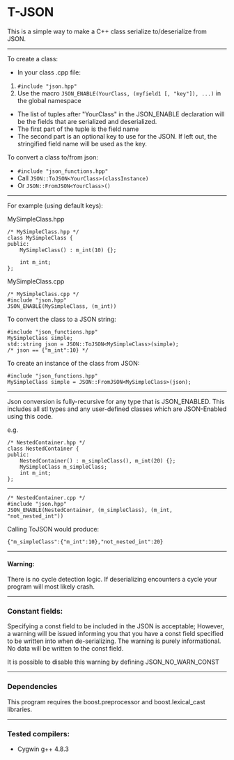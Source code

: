 T-JSON
============

This is a simple way to make a C++ class serialize to/deserialize from JSON.

---
To create a class:

- In your class .cpp file:
 1. `#include "json.hpp"`
 2. Use the macro `JSON_ENABLE(YourClass, (myfield1 [, "key"]), ...)` in the global namespace
   - The list of tuples after "YourClass" in the JSON_ENABLE declaration will be the fields that are serialized and deserialized.
   - The first part of the tuple is the field name 
   - The second part is an optional key to use for the JSON. If left out, the stringified field name will be used as the key.

To convert a class to/from json:
- `#include "json_functions.hpp"`
- Call `JSON::ToJSON<YourClass>(classInstance)`
- Or `JSON::FromJSON<YourClass>()`


--------
For example (using default keys):

MySimpleClass.hpp

    /* MySimpleClass.hpp */
    class MySimpleClass {
    public:
        MySimpleClass() : m_int(10) {};
        
        int m_int;
    };
    
MySimpleClass.cpp

    /* MySimpleClass.cpp */
    #include "json.hpp"
    JSON_ENABLE(MySimpleClass, (m_int))
    
To convert the class to a JSON string:

    #include "json_functions.hpp"
    MySimpleClass simple;
    std::string json = JSON::ToJSON<MySimpleClass>(simple);
    /* json == {"m_int":10} */
    
To create an instance of the class from JSON:
    
    #include "json_functions.hpp"
    MySimpleClass simple = JSON::FromJSON<MySimpleClass>(json);
    
---
Json conversion is fully-recursive for any type that is JSON_ENABLED. This includes all stl types and any user-defined classes which are JSON-Enabled using this code.

e.g.

    /* NestedContainer.hpp */
    class NestedContainer {
    public:
        NestedContainer() : m_simpleClass(), m_int(20) {};
        MySimpleClass m_simpleClass;
        int m_int;
    };
---
    /* NestedContainer.cpp */
    #include "json.hpp"
    JSON_ENABLE(NestedContainer, (m_simpleClass), (m_int, "not_nested_int"))
    
Calling ToJSON would produce:

    {"m_simpleClass":{"m_int":10},"not_nested_int":20}

--- 
#### Warning:
There is no cycle detection logic. If deserializing encounters a cycle your program will most likely crash.

---
### Constant fields:
Specifying a const field to be included in the JSON is acceptable; However, a warning will be issued informing you that you have a const field specified to be written into when de-serializing. The warning is purely informational. No data will be written to the const field.

It is possible to disable this warning by defining JSON_NO_WARN_CONST

---
### Dependencies
This program requires the boost.preprocessor and boost.lexical_cast libraries.

---
### Tested compilers:
- Cygwin g++ 4.8.3


